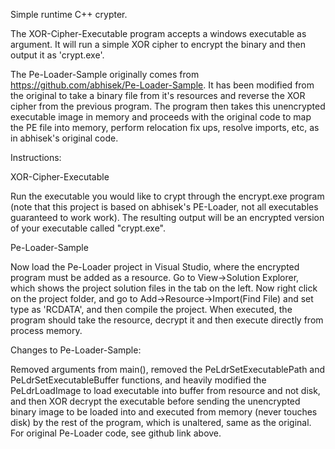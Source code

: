 Simple runtime C++ crypter.

The XOR-Cipher-Executable program accepts a windows executable as argument. It will run a simple XOR cipher to encrypt the binary and then output it as 'crypt.exe'.

The Pe-Loader-Sample originally comes from https://github.com/abhisek/Pe-Loader-Sample. It has been modified from the original to take a binary file from it's resources and reverse the XOR cipher from the previous program. The program then takes this unencrypted executable image in memory and proceeds with the original code to map the PE file into memory, perform relocation fix ups, resolve imports, etc, as in abhisek's original code.

Instructions:

XOR-Cipher-Executable

Run the executable you would like to crypt through the encrypt.exe program (note that this project is based on abhisek's PE-Loader, not all executables guaranteed to work work). The resulting output will be an encrypted version of your executable called "crypt.exe".

Pe-Loader-Sample

Now load the Pe-Loader project in Visual Studio, where the encrypted program must be added as a resource. Go to View->Solution Explorer, which shows the project solution files in the tab on the left. Now right click on the project folder, and go to Add->Resource->Import(Find File) and set type as 'RCDATA', and then compile the project. When executed, the program should take the resource, decrypt it and then execute directly from process memory.

Changes to Pe-Loader-Sample:

Removed arguments from main(), removed the PeLdrSetExecutablePath and PeLdrSetExecutableBuffer functions, and heavily modified the PeLdrLoadImage to load executable into buffer from resource and not disk, and then XOR decrypt the executable before sending the unencrypted binary image to be loaded into and executed from memory (never touches disk) by the rest of the program, which is unaltered, same as the original. For original Pe-Loader code, see github link above.
